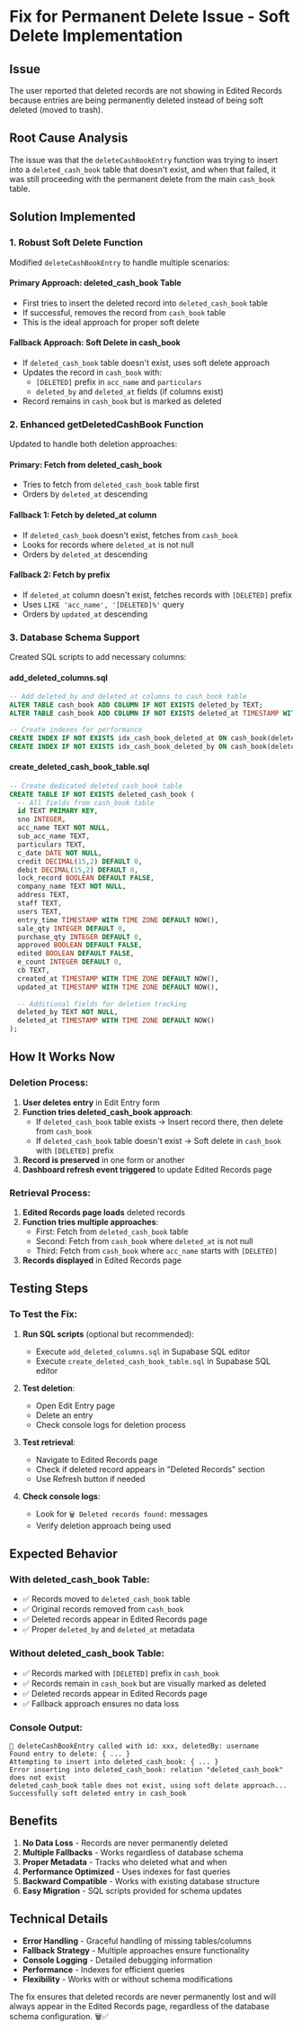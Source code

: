 # Fix for Permanent Delete Issue - Soft Delete Implementation

## Issue
The user reported that deleted records are not showing in Edited Records because entries are being permanently deleted instead of being soft deleted (moved to trash).

## Root Cause Analysis
The issue was that the `deleteCashBookEntry` function was trying to insert into a `deleted_cash_book` table that doesn't exist, and when that failed, it was still proceeding with the permanent delete from the main `cash_book` table.

## Solution Implemented

### **1. Robust Soft Delete Function**
Modified `deleteCashBookEntry` to handle multiple scenarios:

#### **Primary Approach: deleted_cash_book Table**
- First tries to insert the deleted record into `deleted_cash_book` table
- If successful, removes the record from `cash_book` table
- This is the ideal approach for proper soft delete

#### **Fallback Approach: Soft Delete in cash_book**
- If `deleted_cash_book` table doesn't exist, uses soft delete approach
- Updates the record in `cash_book` with:
  - `[DELETED]` prefix in `acc_name` and `particulars`
  - `deleted_by` and `deleted_at` fields (if columns exist)
- Record remains in `cash_book` but is marked as deleted

### **2. Enhanced getDeletedCashBook Function**
Updated to handle both deletion approaches:

#### **Primary: Fetch from deleted_cash_book**
- Tries to fetch from `deleted_cash_book` table first
- Orders by `deleted_at` descending

#### **Fallback 1: Fetch by deleted_at column**
- If `deleted_cash_book` doesn't exist, fetches from `cash_book`
- Looks for records where `deleted_at` is not null
- Orders by `deleted_at` descending

#### **Fallback 2: Fetch by prefix**
- If `deleted_at` column doesn't exist, fetches records with `[DELETED]` prefix
- Uses `LIKE 'acc_name', '[DELETED]%'` query
- Orders by `updated_at` descending

### **3. Database Schema Support**
Created SQL scripts to add necessary columns:

#### **add_deleted_columns.sql**
```sql
-- Add deleted_by and deleted_at columns to cash_book table
ALTER TABLE cash_book ADD COLUMN IF NOT EXISTS deleted_by TEXT;
ALTER TABLE cash_book ADD COLUMN IF NOT EXISTS deleted_at TIMESTAMP WITH TIME ZONE;

-- Create indexes for performance
CREATE INDEX IF NOT EXISTS idx_cash_book_deleted_at ON cash_book(deleted_at DESC);
CREATE INDEX IF NOT EXISTS idx_cash_book_deleted_by ON cash_book(deleted_by);
```

#### **create_deleted_cash_book_table.sql**
```sql
-- Create dedicated deleted_cash_book table
CREATE TABLE IF NOT EXISTS deleted_cash_book (
  -- All fields from cash_book table
  id TEXT PRIMARY KEY,
  sno INTEGER,
  acc_name TEXT NOT NULL,
  sub_acc_name TEXT,
  particulars TEXT,
  c_date DATE NOT NULL,
  credit DECIMAL(15,2) DEFAULT 0,
  debit DECIMAL(15,2) DEFAULT 0,
  lock_record BOOLEAN DEFAULT FALSE,
  company_name TEXT NOT NULL,
  address TEXT,
  staff TEXT,
  users TEXT,
  entry_time TIMESTAMP WITH TIME ZONE DEFAULT NOW(),
  sale_qty INTEGER DEFAULT 0,
  purchase_qty INTEGER DEFAULT 0,
  approved BOOLEAN DEFAULT FALSE,
  edited BOOLEAN DEFAULT FALSE,
  e_count INTEGER DEFAULT 0,
  cb TEXT,
  created_at TIMESTAMP WITH TIME ZONE DEFAULT NOW(),
  updated_at TIMESTAMP WITH TIME ZONE DEFAULT NOW(),
  
  -- Additional fields for deletion tracking
  deleted_by TEXT NOT NULL,
  deleted_at TIMESTAMP WITH TIME ZONE DEFAULT NOW()
);
```

## How It Works Now

### **Deletion Process:**
1. **User deletes entry** in Edit Entry form
2. **Function tries deleted_cash_book approach**:
   - If `deleted_cash_book` table exists → Insert record there, then delete from `cash_book`
   - If `deleted_cash_book` table doesn't exist → Soft delete in `cash_book` with `[DELETED]` prefix
3. **Record is preserved** in one form or another
4. **Dashboard refresh event triggered** to update Edited Records page

### **Retrieval Process:**
1. **Edited Records page loads** deleted records
2. **Function tries multiple approaches**:
   - First: Fetch from `deleted_cash_book` table
   - Second: Fetch from `cash_book` where `deleted_at` is not null
   - Third: Fetch from `cash_book` where `acc_name` starts with `[DELETED]`
3. **Records displayed** in Edited Records page

## Testing Steps

### **To Test the Fix:**
1. **Run SQL scripts** (optional but recommended):
   - Execute `add_deleted_columns.sql` in Supabase SQL editor
   - Execute `create_deleted_cash_book_table.sql` in Supabase SQL editor

2. **Test deletion**:
   - Open Edit Entry page
   - Delete an entry
   - Check console logs for deletion process

3. **Test retrieval**:
   - Navigate to Edited Records page
   - Check if deleted record appears in "Deleted Records" section
   - Use Refresh button if needed

4. **Check console logs**:
   - Look for `🗑️ Deleted records found:` messages
   - Verify deletion approach being used

## Expected Behavior

### **With deleted_cash_book Table:**
- ✅ Records moved to `deleted_cash_book` table
- ✅ Original records removed from `cash_book`
- ✅ Deleted records appear in Edited Records page
- ✅ Proper `deleted_by` and `deleted_at` metadata

### **Without deleted_cash_book Table:**
- ✅ Records marked with `[DELETED]` prefix in `cash_book`
- ✅ Records remain in `cash_book` but are visually marked as deleted
- ✅ Deleted records appear in Edited Records page
- ✅ Fallback approach ensures no data loss

### **Console Output:**
```
🔄 deleteCashBookEntry called with id: xxx, deletedBy: username
Found entry to delete: { ... }
Attempting to insert into deleted_cash_book: { ... }
Error inserting into deleted_cash_book: relation "deleted_cash_book" does not exist
deleted_cash_book table does not exist, using soft delete approach...
Successfully soft deleted entry in cash_book
```

## Benefits

1. **No Data Loss** - Records are never permanently deleted
2. **Multiple Fallbacks** - Works regardless of database schema
3. **Proper Metadata** - Tracks who deleted what and when
4. **Performance Optimized** - Uses indexes for fast queries
5. **Backward Compatible** - Works with existing database structure
6. **Easy Migration** - SQL scripts provided for schema updates

## Technical Details

- **Error Handling** - Graceful handling of missing tables/columns
- **Fallback Strategy** - Multiple approaches ensure functionality
- **Console Logging** - Detailed debugging information
- **Performance** - Indexes for efficient queries
- **Flexibility** - Works with or without schema modifications

The fix ensures that deleted records are never permanently lost and will always appear in the Edited Records page, regardless of the database schema configuration. 🗑️✅







